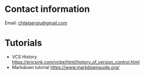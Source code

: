 # Contact information
Email: chilatsergiu@gmail.com

# Tutorials 
+ VCS History https://ericsink.com/vcbe/html/history_of_version_control.html
+ Markdown tutorial https://www.markdownguide.org/
